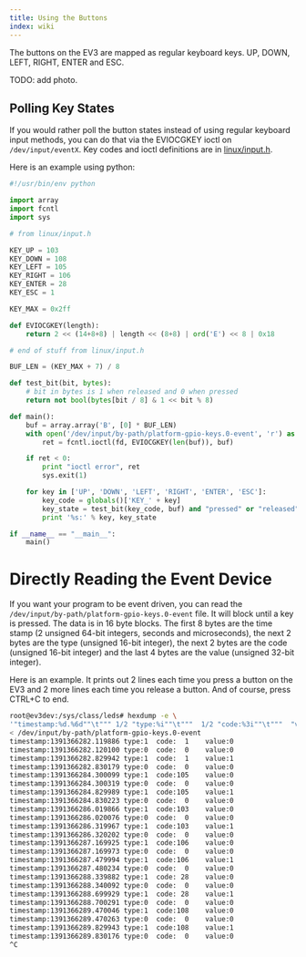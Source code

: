 ```yaml
---
title: Using the Buttons
index: wiki
---
```


The buttons on the EV3 are mapped as regular keyboard keys. UP, DOWN, LEFT, RIGHT, ENTER and ESC.

TODO: add photo.

## Polling Key States

If you would rather poll the button states instead of using regular keyboard input methods, you can do that via the EVIOCGKEY ioctl on `/dev/input/eventX`. Key codes and ioctl definitions are in [linux/input.h](https://github.com/mindboards/ev3dev-kernel/blob/master/include/linux/input.h).

Here is an example using python:

```python
#!/usr/bin/env python

import array
import fcntl
import sys

# from linux/input.h

KEY_UP = 103
KEY_DOWN = 108
KEY_LEFT = 105
KEY_RIGHT = 106
KEY_ENTER = 28
KEY_ESC = 1

KEY_MAX = 0x2ff

def EVIOCGKEY(length):
    return 2 << (14+8+8) | length << (8+8) | ord('E') << 8 | 0x18

# end of stuff from linux/input.h

BUF_LEN = (KEY_MAX + 7) / 8

def test_bit(bit, bytes):
    # bit in bytes is 1 when released and 0 when pressed
    return not bool(bytes[bit / 8] & 1 << bit % 8)

def main():
    buf = array.array('B', [0] * BUF_LEN)
    with open('/dev/input/by-path/platform-gpio-keys.0-event', 'r') as fd:
        ret = fcntl.ioctl(fd, EVIOCGKEY(len(buf)), buf)

    if ret < 0:
        print "ioctl error", ret
        sys.exit(1)

    for key in ['UP', 'DOWN', 'LEFT', 'RIGHT', 'ENTER', 'ESC']:
        key_code = globals()['KEY_' + key]
        key_state = test_bit(key_code, buf) and "pressed" or "released"
        print '%s:' % key, key_state

if __name__ == "__main__":
    main()
```

# Directly Reading the Event Device

If you want your program to be event driven, you can read the ```/dev/input/by-path/platform-gpio-keys.0-event``` file. It will block until a key is pressed. The data is in 16 byte blocks. The first 8 bytes are the time stamp (2 unsigned 64-bit integers, seconds and microseconds), the next 2 bytes are the type (unsigned 16-bit integer), the next 2 bytes are the code (unsigned 16-bit integer) and the last 4 bytes are the value (unsigned 32-bit integer).

Here is an example. It prints out 2 lines each time you press a button on the EV3 and 2 more lines each time you release a button. And of course, press CTRL+C to end.

```sh
root@ev3dev:/sys/class/leds# hexdump -e \
'"timestamp:%d.%6d""\t""" 1/2 "type:%i""\t"""  1/2 "code:%3i""\t"""  "value:%d\n"' \
< /dev/input/by-path/platform-gpio-keys.0-event 
timestamp:1391366282.119886	type:1	code:  1	value:0
timestamp:1391366282.120100	type:0	code:  0	value:0
timestamp:1391366282.829942	type:1	code:  1	value:1
timestamp:1391366282.830179	type:0	code:  0	value:0
timestamp:1391366284.300099	type:1	code:105	value:0
timestamp:1391366284.300319	type:0	code:  0	value:0
timestamp:1391366284.829989	type:1	code:105	value:1
timestamp:1391366284.830223	type:0	code:  0	value:0
timestamp:1391366286.019866	type:1	code:103	value:0
timestamp:1391366286.020076	type:0	code:  0	value:0
timestamp:1391366286.319967	type:1	code:103	value:1
timestamp:1391366286.320202	type:0	code:  0	value:0
timestamp:1391366287.169925	type:1	code:106	value:0
timestamp:1391366287.169973	type:0	code:  0	value:0
timestamp:1391366287.479994	type:1	code:106	value:1
timestamp:1391366287.480234	type:0	code:  0	value:0
timestamp:1391366288.339882	type:1	code: 28	value:0
timestamp:1391366288.340092	type:0	code:  0	value:0
timestamp:1391366288.699929	type:1	code: 28	value:1
timestamp:1391366288.700291	type:0	code:  0	value:0
timestamp:1391366289.470046	type:1	code:108	value:0
timestamp:1391366289.470263	type:0	code:  0	value:0
timestamp:1391366289.829943	type:1	code:108	value:1
timestamp:1391366289.830176	type:0	code:  0	value:0
^C
```
